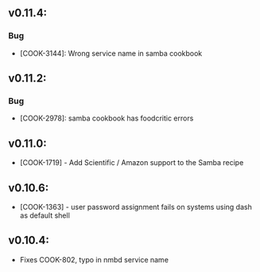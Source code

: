 ## v0.11.4:

### Bug

- [COOK-3144]: Wrong service name in samba cookbook

## v0.11.2:

### Bug

- [COOK-2978]: samba cookbook has foodcritic errors

## v0.11.0:

* [COOK-1719] - Add Scientific / Amazon support to the Samba recipe

## v0.10.6:

* [COOK-1363] - user password assignment fails on systems using dash
  as default shell

## v0.10.4:

* Fixes COOK-802, typo in nmbd service name
